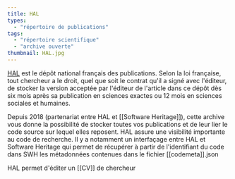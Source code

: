 ```yaml
---
title: HAL
types:
  - "répertoire de publications"
tags:
  - "répertoire scientifique"
  - "archive ouverte"
thumbnail: HAL.jpg
---
```


[HAL](https://hal.science) est le dépôt national français des publications. 
Selon la loi française, tout chercheur a le droit, quel que soit le contrat qu'il a signé avec l'éditeur, de stocker la version acceptée par l'éditeur de l'article dans ce dépôt dès six mois après sa publication en sciences exactes ou 12 mois en sciences sociales et humaines.

Depuis 2018 (partenariat entre HAL et [[Software Heritage]]), cette archive vous donne la possibilité de stocker toutes vos publications et de leur lier le code source sur lequel elles reposent. HAL assure une visibilité importante au code de recherche.
Il y a notamment un interfaçage entre HAL et Software Heritage qui permet de récupérer à partir de l'identifiant du code dans SWH les métadonnées contenues dans le fichier [[codemeta]].json

HAL permet d'éditer un [[CV]] de chercheur



